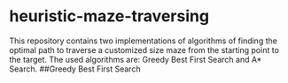 # heuristic-maze-traversing
This repository contains two implementations of algorithms of finding the optimal path to traverse a customized size maze from the starting point to the target. The used algorithms are: Greedy Best First Search and A* Search.
##Greedy Best First Search
